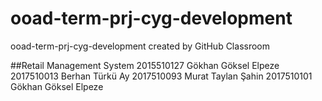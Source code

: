 # ooad-term-prj-cyg-development
ooad-term-prj-cyg-development created by GitHub Classroom

##Retail Management System 
2015510127 Gökhan Göksel Elpeze
2017510013 Berhan Türkü Ay
2017510093 Murat Taylan Şahin
2017510101 Gökhan Göksel Elpeze
